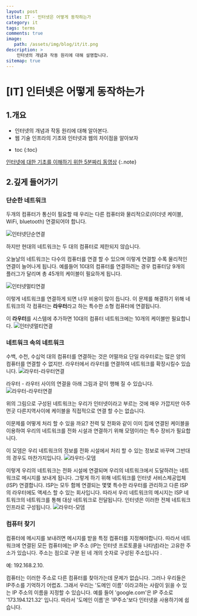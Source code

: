 ```yaml
---
layout: post
title: IT - 인터넷은 어떻게 동작하는가
category: it
tags: terms
comments: true
image: 
   path: /assets/img/blog/it/it.png 
description: >
    인터넷의 개념과 작동 원리에 대해 설명합니다.
sitemap: true
---
```


# [IT] 인터넷은 어떻게 동작하는가


## 1.개요
- 인터넷의 개념과 작동 원리에 대해 알아본다. 
- 웹 기술 인프라의 기초와 인터넷과 웹의 차이점을 알아보자

<!--more-->

* toc
{:toc}


[인터넷에 대한 기초를 이해하기 위한 5분짜리 동영상](https://www.youtube.com/watch?v=7_LPdttKXPc)
{:.note}

## 2.깊게 들어가기
### 단순한 네트워크
두개의 컴퓨터가 통신이 필요할 때 우리는 다른 컴퓨터와 물리적으로(이더넷 케이블, WiFi, bluetooth) 연결되어야 합니다.


![인터넷단순연결](/assets/img/blog/it/internet/1030/internet-schema-1.png)

하지만 현대의 네트워크는 두 대의 컴퓨터로 제한되지 않습니다. 

오늘날의 네트워크는 다수의 컴퓨터를 연결 할 수 있으며 이렇게 연결할 수록 물리적인 연결이 늘어나게 됩니다.
예를들어 10대의 컴퓨터를 연결하려는 경우 컴퓨터당 9개의 플러그가 달리며 총 45개의 케이블이 필요하게 됩니다.  


![인터넷멀티연결](/assets/img/blog/it/internet/1030/internet-schema-2.png)

이렇게 네트워크를 연결하게 되면 너무 비용이 많이 듭니다. 이 문제를 해결하기 위해 네트워크의 각 컴퓨터는 
**라우터**라고 하는 특수한 소형 컴퓨터에 연결됩니다.

이 **라우터**를 시스템에 추가하면 10대의 컴퓨터 네트워크에는 10개의 케이블만 필요합니다.
![인터넷멀티연결](/assets/img/blog/it/internet/1030/internet-schema-3.png)

### 네트워크 속의 네트워크
수백, 수천, 수십억 대의 컴퓨터를 연결하는 것은 어떨까요 단일 라우터로는 많은 양의 컴퓨터를 연결할 수 없지만. 
라우터에서 라우터를 연결하여 네트워크를 확장시킬수 있습니다.
![라우터-라우터연결](/assets/img/blog/it/internet/1030/internet-schema-4.png)

라우터 - 라우터 사이의 연결을 아래 그림과 같이 행해 질 수 있습니다.
![라우터-라우터연결](/assets/img/blog/it/internet/1030/internet-schema-5.png)

위의 그림으로 구성된 네트워크는 우리가 인터넷이라고 부르는 것에 매우 가깝지만 아주 먼곳 다른지역사이에 케이블을
직접적으로 연결 할 수는 없습니다. 

이문제를 어떻게 처리 할 수 있을 까요? 전력 및 전화와 같이 이미 집에 연결된 케이블을 이용하여 우리의 네트워크를 전화 시설과 연결하기 위해 모뎀이라는 
특수 장비가 필요합니다. 

이 모뎀은 우리 네트워크의 정보를 전화 시설에서 처리 할 수 있는 정보로 바꾸며 그반대의 경우도 마찬가지입니다.
![라우터-모뎀](/assets/img/blog/it/internet/1030/internet-schema-6.png)

이렇게 우리의 네트워크는 전화 시설에 연결되며 우리의 네트워크에서 도달하려는 네트워크로 메시지를 보내게 됩니다. 
그렇게 하기 위해 네트워크를 인터넷 서비스제공업체 (ISP) 연결합니다. ISP는 모두 함께 연결되는 몇몇 특수한 라우터를 관리하고 다른 ISP의 라우터에도
액세스 할 수 있는 회사입니다. 따라서 우리 네트워크의 메시지는 ISP 네트워크의 네트워크를 통해 대상 네트워크로 전달됩니다. 
인터넷은 이러한 전체 네트워크 인프라로 구성됩니다.
![라우터-모뎀](/assets/img/blog/it/internet/1030/img.png)


### 컴퓨터 찾기
컴퓨터에 메시지를 보내려면 메시지를 받을 특정 컴퓨터를 지정해야합니다. 
따라서 네트워크에 연결된 모든 컴퓨터에는 IP 주소 (IP는 인터넷 프로토콜을 나타냄)라는 고유한 주소가 있습니다. 
주소는 점으로 구분 된 네 개의 숫자로 구성된 주소입니다 . 

예: 192.168.2.10.

컴퓨터는 이러한 주소로 다른 컴퓨터를 찾아가는데 문제가 없습니다. 
그러나 우리들은 IP주소를 기억하기 어렵죠. 
그래서 우리는 '도메인 이름' 이라고하는 사람이 읽을 수 있는 IP 주소의 이름을 지정할 수 있습니다. 
예를 들어 'google.com'은 IP 주소로  '173.194.121.32' 입니다. 
따라서 '도메인 이름'은 'IP주소'보다 인터넷을 사용하기에 쉽습니다.